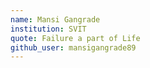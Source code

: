 ```yaml
---
name: Mansi Gangrade 
institution: SVIT
quote: Failure a part of Life
github_user: mansigangrade89
---
```

